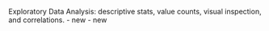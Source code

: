 Exploratory Data Analysis: descriptive stats, value counts, visual inspection, and correlations. - new - new